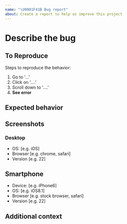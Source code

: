 ```yaml
---
name: "\U0001F41B Bug report"
about: Create a report to help us improve this project
---
```

# Describe the bug

<!-- A clear and concise description of what the bug is. -->

## To Reproduce

Steps to reproduce the behavior:

1. Go to '...'
2. Click on '....'
3. Scroll down to '....'
4. **See error**

## Expected behavior

<!-- A clear and concise description of what you expected to happen. -->

## Screenshots

<!-- If applicable, add screenshots to help explain your problem. -->

### Desktop

<!-- (please complete the following information) -->

- OS: [e.g. iOS]
- Browser [e.g. chrome, safari]
- Version [e.g. 22]

## Smartphone

<!-- (please complete the following information) -->

- Device: [e.g. iPhone6]
- OS: [e.g. iOS8.1]
- Browser [e.g. stock browser, safari]
- Version [e.g. 22]

## Additional context

<!-- Add any other context about the problem here. -->
